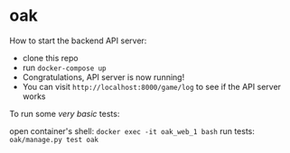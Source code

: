 # oak

How to start the backend API server:

* clone this repo
* run `docker-compose up`
* Congratulations, API server is now running!
* You can visit `http://localhost:8000/game/log` to see if the API server works

To run some *very basic* tests:

open container's shell:
`docker exec -it oak_web_1 bash`
run tests:
`oak/manage.py test oak`
